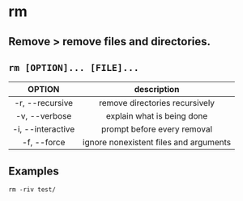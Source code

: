 # rm

**Remove** > remove files and directories.
---

` rm [OPTION]... [FILE]... `
---

| **OPTION** | description |
|:---:|:---:|
| -r, --recursive | remove directories recursively |
| -v, --verbose | explain what is being done |
| -i, --interactive | prompt before every removal |
| -f, --force | ignore nonexistent files and arguments |

## Examples
` rm -riv test/ `